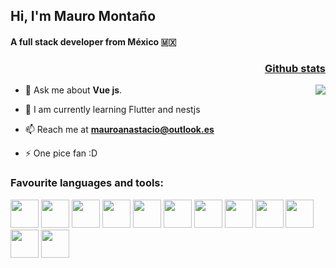 <h2 align="left">Hi, I'm Mauro Montaño </h2>

<h4 align="left">A full stack developer from México 🇲🇽 </h4>

<a href="https://github.com/anuraghazra/github-readme-stats">
  <h3 align="right" >Github stats</h3>
  <img align="right" src="https://github-readme-stats.vercel.app/api?username=MauroMontan&show_icons=true&theme=gruvbox" />
</a>


- 💬 Ask me about **Vue js**. 

- 🌱 I am currently learning Flutter and nestjs

- 📫 Reach me at **mauroanastacio@outlook.es**

- ⚡ One pice fan :D



<h3  align="left">Favourite languages and tools:</h3>
<p align="left" >

  <a> <img src="https://cdn.jsdelivr.net/gh/devicons/devicon/icons/dart/dart-original.svg"  width="45" height="45"/> </a>
   <a> <img src="https://cdn.jsdelivr.net/gh/devicons/devicon/icons/flutter/flutter-original.svg" width="45" height="45"/> </a>
   <a> <img src="https://cdn.jsdelivr.net/gh/devicons/devicon/icons/vuejs/vuejs-original.svg"  width="45" height="45"/> </a>
   <a> <img src="https://cdn.jsdelivr.net/gh/devicons/devicon/icons/express/express-original.svg"  width="45" height="45"/> </a>
   <a> <img src="https://cdn.jsdelivr.net/gh/devicons/devicon/icons/typescript/typescript-original.svg"  width="45" height="45"/> </a>
   <a> <img src="https://cdn.jsdelivr.net/gh/devicons/devicon/icons/azure/azure-original.svg"  width="45" height="45"/> </a>
   <a> <img src="https://cdn.jsdelivr.net/gh/devicons/devicon/icons/cplusplus/cplusplus-original.svg"  width="45" height="45"/> </a>
   <a> <img src="https://cdn.jsdelivr.net/gh/devicons/devicon/icons/css3/css3-original.svg"  width="45" height="45"/> </a>
   <a> <img src="https://cdn.jsdelivr.net/gh/devicons/devicon/icons/html5/html5-original.svg"  width="45" height="45"/> </a>
   <a> <img src="https://cdn.jsdelivr.net/gh/devicons/devicon/icons/jest/jest-plain.svg"  width="45" height="45"/> </a>
   <a> <img src="https://cdn.jsdelivr.net/gh/devicons/devicon/icons/python/python-original.svg"  width="45" height="45"/> </a>
   <a> <img src="https://cdn.jsdelivr.net/gh/devicons/devicon/icons/fastapi/fastapi-original.svg"  width="45" height="45"/> </a>
 </p>
 
